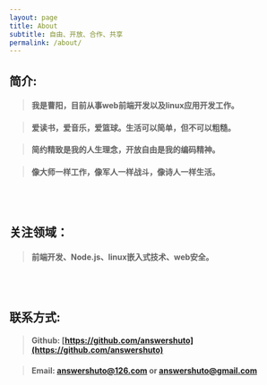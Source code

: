 ```yaml
---
layout: page
title: About
subtitle: 自由、开放、合作、共享
permalink: /about/
---
```


## 简介:

>#### 我是曹阳，目前从事web前端开发以及linux应用开发工作。

>#### 爱读书，爱音乐，爱篮球。生活可以简单，但不可以粗糙。

>#### 简约精致是我的人生理念，开放自由是我的编码精神。

>#### 像大师一样工作，像军人一样战斗，像诗人一样生活。

<br><br>

## 关注领域：

>#### 前端开发、Node.js、linux嵌入式技术、web安全。

<br><br>

## 联系方式:

>#### Github: [https://github.com/answershuto](https://github.com/answershuto)

>#### Email: [answershuto@126.com](answershuto@126.com) or [answershuto@gmail.com](answershuto@gmail.com)



